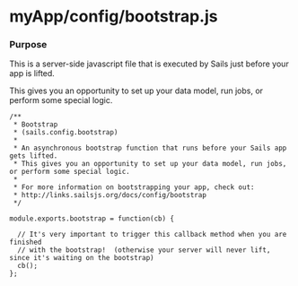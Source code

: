 # myApp/config/bootstrap.js
### Purpose
This is a server-side javascript file that is executed by Sails just before your app is lifted.

This gives you an opportunity to set up your data model, run jobs, or perform some special logic.



<docmeta name="displayName" value="bootstrap.js">

```
/**
 * Bootstrap
 * (sails.config.bootstrap)
 *
 * An asynchronous bootstrap function that runs before your Sails app gets lifted.
 * This gives you an opportunity to set up your data model, run jobs, or perform some special logic.
 *
 * For more information on bootstrapping your app, check out:
 * http://links.sailsjs.org/docs/config/bootstrap
 */

module.exports.bootstrap = function(cb) {

  // It's very important to trigger this callback method when you are finished
  // with the bootstrap!  (otherwise your server will never lift, since it's waiting on the bootstrap)
  cb();
};

```
